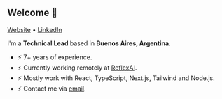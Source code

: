 ## Welcome 👋

[Website](https://matnac.dev/) •
[LinkedIn](https://www.linkedin.com/in/matias-sallent/)

I'm a __Technical Lead__ based in __Buenos Aires, Argentina__.

* ⚡️ 7+ years of experience.
* ⚡️ Currently working remotely at [ReflexAI](https://www.reflexai.com/).
* ⚡️ Mostly work with React, TypeScript, Next.js, Tailwind and Node.js.
* ⚡️ Contact me via [email](mailto:mqsallent@gmail.com).
